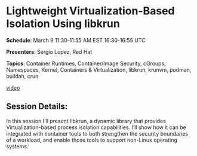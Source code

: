 
# Lightweight Virtualization-Based Isolation Using libkrun

**Schedule**: March 9 11:30-11:55 AM EST 16:30-16:55 UTC

**Presenters**: Sergio Lopez, Red Hat

**Topics**: Container Runtimes, Container/Image Security, cGroups, Namespaces, Kernel, Containers & Virtualization, libkrun, krunvm, podman, buildah, crun

[video](https://youtu.be/4nmPC4bDJxY)

## Session Details:

In this session I'll present libkrun, a dynamic library that provides Virtualization-based process isolation capabilities.  I’ll show how it can be integrated with container tools to both strengthen the security boundaries of a workload, and enable those tools to support non-Linux operating systems.
